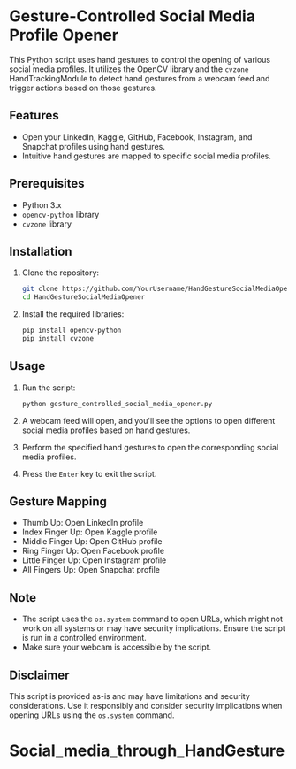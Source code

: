 
# Gesture-Controlled Social Media Profile Opener

This Python script uses hand gestures to control the opening of various social media profiles. It utilizes the OpenCV library and the `cvzone` HandTrackingModule to detect hand gestures from a webcam feed and trigger actions based on those gestures.

## Features

- Open your LinkedIn, Kaggle, GitHub, Facebook, Instagram, and Snapchat profiles using hand gestures.
- Intuitive hand gestures are mapped to specific social media profiles.

## Prerequisites

- Python 3.x
- `opencv-python` library
- `cvzone` library

## Installation

1. Clone the repository:

   ```bash
   git clone https://github.com/YourUsername/HandGestureSocialMediaOpener.git
   cd HandGestureSocialMediaOpener
   ```

2. Install the required libraries:

   ```bash
   pip install opencv-python
   pip install cvzone
   ```

## Usage

1. Run the script:

   ```bash
   python gesture_controlled_social_media_opener.py
   ```

2. A webcam feed will open, and you'll see the options to open different social media profiles based on hand gestures.

3. Perform the specified hand gestures to open the corresponding social media profiles.

4. Press the `Enter` key to exit the script.

## Gesture Mapping

- Thumb Up: Open LinkedIn profile
- Index Finger Up: Open Kaggle profile
- Middle Finger Up: Open GitHub profile
- Ring Finger Up: Open Facebook profile
- Little Finger Up: Open Instagram profile
- All Fingers Up: Open Snapchat profile

## Note

- The script uses the `os.system` command to open URLs, which might not work on all systems or may have security implications. Ensure the script is run in a controlled environment.
- Make sure your webcam is accessible by the script.

## Disclaimer

This script is provided as-is and may have limitations and security considerations. Use it responsibly and consider security implications when opening URLs using the `os.system` command.
# Social_media_through_HandGesture
